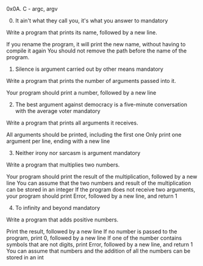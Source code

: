 0x0A. C - argc, argv

0. It ain't what they call you, it's what you answer to mandatory

Write a program that prints its name, followed by a new line.

If you rename the program, it will print the new name, without having to compile it again
You should not remove the path before the name of the program.

1. Silence is argument carried out by other means mandatory

Write a program that prints the number of arguments passed into it.

Your program should print a number, followed by a new line

2. The best argument against democracy is a five-minute conversation with the average voter mandatory

Write a program that prints all arguments it receives.

All arguments should be printed, including the first one
Only print one argument per line, ending with a new line

3. Neither irony nor sarcasm is argument mandatory

Write a program that multiplies two numbers.

Your program should print the result of the multiplication, followed by a new line
You can assume that the two numbers and result of the multiplication can be stored in an integer
If the program does not receive two arguments, your program should print Error, followed by a new line, and return 1

4. To infinity and beyond mandatory

Write a program that adds positive numbers.

Print the result, followed by a new line
If no number is passed to the program, print 0, followed by a new line
If one of the number contains symbols that are not digits, print Error, followed by a new line, and return 1
You can assume that numbers and the addition of all the numbers can be stored in an int

